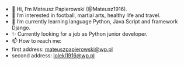 - 👋 Hi, I’m Mateusz Papierowski (@Mateusz1916).
- 👀 I’m interested in football, martial arts, healthy life and travel.
- 🌱 I’m currently learning language Python, Java Script and framework Django.
- ✨ Currently looking for a job as Python junior developer.
- 📫 How to reach me:
- first address: mateuszpapierowski@wp.pl
- second address: lolekl1916@wp.pl

<!---
Mateusz1916/Mateusz1916 is a ✨ special ✨ repository because its `README.md` (this file) appears on your GitHub profile.
You can click the Preview link to take a look at your changes.
--->
